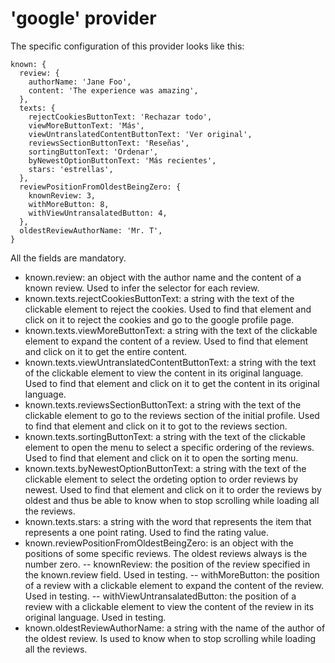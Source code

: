 # 'google' provider

The specific configuration of this provider looks like this:
```
known: {
  review: {
    authorName: 'Jane Foo',
    content: 'The experience was amazing',
  },
  texts: {
    rejectCookiesButtonText: 'Rechazar todo',
    viewMoreButtonText: 'Más',
    viewUntranslatedContentButtonText: 'Ver original',
    reviewsSectionButtonText: 'Reseñas',
    sortingButtonText: 'Ordenar',
    byNewestOptionButtonText: 'Más recientes',
    stars: 'estrellas',
  },
  reviewPositionFromOldestBeingZero: {
    knownReview: 3,
    withMoreButton: 8,
    withViewUntransalatedButton: 4,
  },
  oldestReviewAuthorName: 'Mr. T',
}
```
All the fields are mandatory.
- known.review: an object with the author name and the content of a known review. 
    Used to infer the selector for each review.
- known.texts.rejectCookiesButtonText: a string with the text of the clickable element to reject the cookies.
    Used to find that element and click on it to reject the cookies and go to the google profile page.
- known.texts.viewMoreButtonText: a string with the text of the clickable element to expand the content of a review.
    Used to find that element and click on it to get the entire content.
- known.texts.viewUntranslatedContentButtonText: a string with the text of the clickable element to view the content in its original language.
    Used to find that element and click on it to get the content in its original language.
- known.texts.reviewsSectionButtonText: a string with the text of the clickable element to go to the reviews section of the initial profile.
    Used to find that element and click on it to got to the reviews section.
- known.texts.sortingButtonText: a string with the text of the clickable element to open the menu to select a specific ordering of the reviews.
    Used to find that element and click on it to open the sorting menu.
- known.texts.byNewestOptionButtonText: a string with the text of the clickable element to select the ordeting option to order reviews by newest.
    Used to find that element and click on it to order the reviews by oldest and thus be able to know when to stop scrolling while loading all the reviews.
- known.texts.stars: a string with the word that represents the item that represents a one point rating.
    Used to find the rating value.
- known.reviewPositionFromOldestBeingZero: is an object with the positions of some specific reviews. The oldest reviews always is the number zero.
    -- knownReview: the position of the review specified in the known.review field.
        Used in testing.
    -- withMoreButton: the position of a review with a clickable element to expand the content of the review.
        Used in testing.
    -- withViewUntransalatedButton: the position of a review with a clickable element to view the content of the review in its original language.
        Used in testing.
- known.oldestReviewAuthorName: a string with the name of the author of the oldest review.
    Is used to know when to stop scrolling while loading all the reviews.

